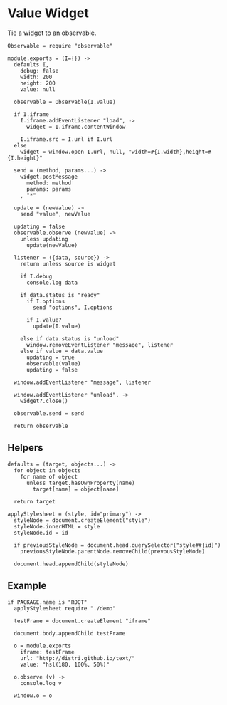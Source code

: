 Value Widget
============

Tie a widget to an observable.

    Observable = require "observable"

    module.exports = (I={}) ->
      defaults I,
        debug: false
        width: 200
        height: 200
        value: null

      observable = Observable(I.value)

      if I.iframe
        I.iframe.addEventListener "load", ->
          widget = I.iframe.contentWindow

        I.iframe.src = I.url if I.url
      else
        widget = window.open I.url, null, "width=#{I.width},height=#{I.height}"

      send = (method, params...) ->
        widget.postMessage
          method: method
          params: params
        , "*"

      update = (newValue) ->
        send "value", newValue

      updating = false
      observable.observe (newValue) ->
        unless updating
          update(newValue)

      listener = ({data, source}) ->
        return unless source is widget

        if I.debug
          console.log data

        if data.status is "ready"
          if I.options
            send "options", I.options

          if I.value?
            update(I.value)

        else if data.status is "unload"
          window.removeEventListener "message", listener
        else if value = data.value
          updating = true
          observable(value)
          updating = false

      window.addEventListener "message", listener

      window.addEventListener "unload", ->
        widget?.close()

      observable.send = send

      return observable

Helpers
-------

    defaults = (target, objects...) ->
      for object in objects
        for name of object
          unless target.hasOwnProperty(name)
            target[name] = object[name]

      return target

    applyStylesheet = (style, id="primary") ->
      styleNode = document.createElement("style")
      styleNode.innerHTML = style
      styleNode.id = id

      if previousStyleNode = document.head.querySelector("style##{id}")
        previousStyleNode.parentNode.removeChild(prevousStyleNode)

      document.head.appendChild(styleNode)

Example
-------

    if PACKAGE.name is "ROOT"
      applyStylesheet require "./demo"

      testFrame = document.createElement "iframe"

      document.body.appendChild testFrame

      o = module.exports
        iframe: testFrame
        url: "http://distri.github.io/text/"
        value: "hsl(180, 100%, 50%)"

      o.observe (v) ->
        console.log v

      window.o = o
